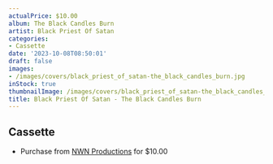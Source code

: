 ```yaml
---
actualPrice: $10.00
album: The Black Candles Burn
artist: Black Priest Of Satan
categories:
- Cassette
date: '2023-10-08T08:50:01'
draft: false
images:
- /images/covers/black_priest_of_satan-the_black_candles_burn.jpg
inStock: true
thumbnailImage: /images/covers/black_priest_of_satan-the_black_candles_burn-thumb.jpg
title: Black Priest Of Satan - The Black Candles Burn
---
```


## Cassette
* Purchase from [NWN Productions](http://shop.nwnprod.com/index.php?route=product/product&path=73&product_id=41331&sort=pd.name&order=ASC) for $10.00
